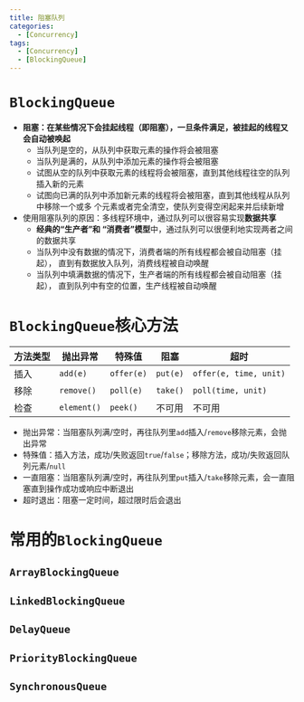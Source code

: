 ```yaml
---
title: 阻塞队列
categories:
  - [Concurrency]
tags:
  - [Concurrency]
  - [BlockingQueue]
---
```



# `BlockingQueue`

- **阻塞：在某些情况下会挂起线程（即阻塞），一旦条件满足，被挂起的线程又会自动被唤起**
  - 当队列是空的，从队列中获取元素的操作将会被阻塞
  - 当队列是满的，从队列中添加元素的操作将会被阻塞
  - 试图从空的队列中获取元素的线程将会被阻塞，直到其他线程往空的队列插入新的元素
  - 试图向已满的队列中添加新元素的线程将会被阻塞，直到其他线程从队列中移除一个或多 个元素或者完全清空，使队列变得空闲起来并后续新增
- 使用阻塞队列的原因：多线程环境中，通过队列可以很容易实现**数据共享**
  - **经典的“生产者”和 “消费者”模型**中，通过队列可以很便利地实现两者之间的数据共享
  - 当队列中没有数据的情况下，消费者端的所有线程都会被自动阻塞（挂起）， 直到有数据放入队列，消费线程被自动唤醒
  - 当队列中填满数据的情况下，生产者端的所有线程都会被自动阻塞（挂起）， 直到队列中有空的位置，生产线程被自动唤醒

<!--more-->

# `BlockingQueue`核心方法

| 方法类型 | 抛出异常    | 特殊值     | 阻塞     | 超时                   |
| -------- | ----------- | ---------- | -------- | ---------------------- |
| 插入     | `add(e)`    | `offer(e)` | `put(e)` | `offer(e, time, unit)` |
| 移除     | `remove()`  | `poll(e)`  | `take()` | `poll(time, unit)`     |
| 检查     | `element()` | `peek()`   | 不可用   | 不可用                 |

- 抛出异常：当阻塞队列满/空时，再往队列里`add`插入/`remove`移除元素，会抛出异常
- 特殊值：插入方法，成功/失败返回`true`/`false`；移除方法，成功/失败返回队列元素/`null`
- 一直阻塞：当阻塞队列满/空时，再往队列里`put`插入/`take`移除元素，会一直阻塞直到操作成功或响应中断退出
- 超时退出：阻塞一定时间，超过限时后会退出



# 常用的`BlockingQueue`

## `ArrayBlockingQueue`

## `LinkedBlockingQueue`

## `DelayQueue`

## `PriorityBlockingQueue`

## `SynchronousQueue`















































